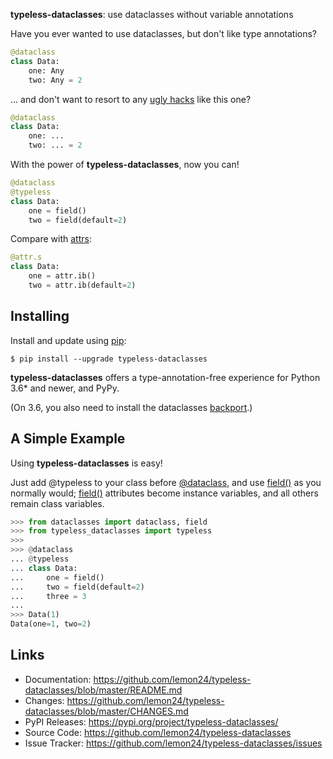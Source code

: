 **typeless-dataclasses**: use dataclasses without variable annotations

Have you ever wanted to use dataclasses, but don't like type annotations?

```python
@dataclass
class Data:
    one: Any
    two: Any = 2
```

... and don't want to resort to any [ugly hacks][] like this one?

```python
@dataclass
class Data:
    one: ...
    two: ... = 2
```


With the power of **typeless-dataclasses**, now you can!

```python
@dataclass
@typeless
class Data:
    one = field()
    two = field(default=2)
```


Compare with [attrs][]:

```python
@attr.s
class Data:
    one = attr.ib()
    two = attr.ib(default=2)
```


[ugly hacks]: https://death.andgravity.com/dataclasses#if-not-type-hints-then-what
[attrs]: https://www.attrs.org/


## Installing

Install and update using [pip][]:

```console
$ pip install --upgrade typeless-dataclasses
```

**typeless-dataclasses** offers a type-annotation-free experience for Python 3.6* and newer, and PyPy.

(On 3.6, you also need to install the dataclasses [backport][].)


[pip]: https://pip.pypa.io/en/stable/quickstart/
[backport]: https://pypi.org/project/dataclasses/


## A Simple Example

Using **typeless-dataclasses** is easy!

Just add @typeless to your class before [@dataclass][], and use [field()][] as you normally would; [field()][] attributes become instance variables, and all others remain class variables.

```python
>>> from dataclasses import dataclass, field
>>> from typeless_dataclasses import typeless
>>>
>>> @dataclass
... @typeless
... class Data:
...     one = field()
...     two = field(default=2)
...     three = 3
...
>>> Data(1)
Data(one=1, two=2)
```

[@dataclass]: https://docs.python.org/3/library/dataclasses.html#dataclasses.dataclass
[field()]: https://docs.python.org/3/library/dataclasses.html#dataclasses.field


## Links

* Documentation: https://github.com/lemon24/typeless-dataclasses/blob/master/README.md
* Changes: https://github.com/lemon24/typeless-dataclasses/blob/master/CHANGES.md
* PyPI Releases: https://pypi.org/project/typeless-dataclasses/
* Source Code: https://github.com/lemon24/typeless-dataclasses
* Issue Tracker: https://github.com/lemon24/typeless-dataclasses/issues
